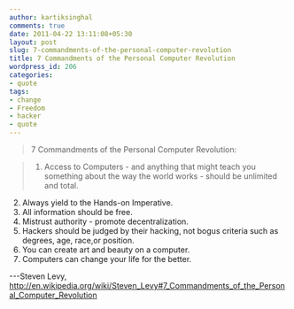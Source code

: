 ```yaml
---
author: kartiksinghal
comments: true
date: 2011-04-22 13:11:08+05:30
layout: post
slug: 7-commandments-of-the-personal-computer-revolution
title: 7 Commandments of the Personal Computer Revolution
wordpress_id: 206
categories:
- quote
tags:
- change
- Freedom
- hacker
- quote
---
```


>7 Commandments of the Personal Computer Revolution:

> 1. Access to Computers - and anything that might teach you something about the way the world works - should be unlimited and total.
2. Always yield to the Hands-on Imperative.
3. All information should be free.
4. Mistrust authority - promote decentralization.
5. Hackers should be judged by their hacking, not bogus criteria such as degrees, age, race,or position.
6. You can create art and beauty on a computer.
7. Computers can change your life for the better.

---Steven Levy, http://en.wikipedia.org/wiki/Steven_Levy#7_Commandments_of_the_Personal_Computer_Revolution
